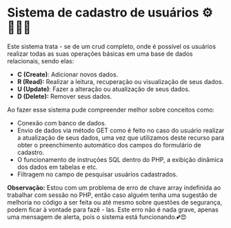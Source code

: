 # Sistema de cadastro de usuários ⚙️🧑‍🤝‍🧑

Este sistema trata - se de um crud completo, onde é possível os usuários realizar todas as suas operações básicas em uma base de dados relacionais, sendo elas:

- **C (Create)**: Adicionar novos dados.
- **R (Read):** Realizar a leitura, recuperação ou visualização de seus dados.
- **U (Update)**: Fazer a alteração ou atualização de seus dados.
- **D (Delete):** Remover seus dados.  

Ao fazer esse sistema pude compreender melhor sobre conceitos como:
- Conexão com banco de dados.
- Envio de dados via método GET como é feito no caso do usuário realizar a atualização de seus dados, uma vez que utilizamos deste recurso para obter o preenchimento automático dos campos do formulário de cadastro.
- O funcionamento de instruções SQL dentro do PHP, a exibição dinâmica dos dados em tabelas e etc.
- Filtragem no campo de pesquisar usuários cadastrados.

**Observação:** Estou com um problema de erro de chave array indefinida ao trabalhar com sessão no PHP, então caso alguém tenha uma sugestão de melhoria no código a ser feita ou até mesmo sobre questões de segurança, podem ficar à vontade para fazê - las. Este erro não é nada grave, apenas uma mensagem de alerta, pois o sistema está funcionando.💕😍